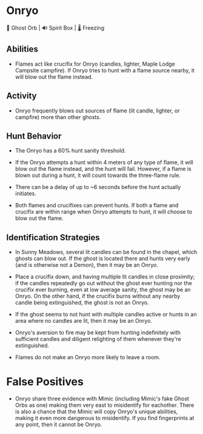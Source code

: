 # Onryo

🔮 Ghost Orb | 🔊 Spirit Box | 🌡️ Freezing

## Abilities

* Flames act like crucifix for Onryo (candles, lighter, Maple Lodge Campsite campfire). If Onryo tries to hunt with a flame source nearby, it will blow out the flame instead. 


## Activity

-   Onryo frequently blows out sources of flame (lit candle, lighter, or campfire) more than other ghosts.


## Hunt Behavior

-   The Onryo has a 60% hunt sanity threshold.

-   If the Onryo attempts a hunt within 4 meters of any type of flame, it will blow out the flame instead, and the hunt will fail. However, if a flame is blown out during a hunt, it will count towards the three-flame rule.

-   There can be a delay of up to ~6 seconds before the hunt actually initiates.

-   Both flames and crucifixes can prevent hunts. If both a flame and crucifix are within range when Onryo attempts to hunt, it will choose to blow out the flame. 


## Identification Strategies

-   In Sunny Meadows, several lit candles can be found in the chapel, which ghosts can blow out. If the ghost is located there and hunts very early (and is otherwise not a Demon), then it may be an Onryo.

-   Place a crucifix down, and having multiple lit candles in close proximity; if the candles repeatedly go out without the ghost ever hunting nor the crucifix ever burning, even at low average sanity, the ghost may be an Onryo. On the other hand, if the crucifix burns without any nearby candle being extinguished, the ghost is not an Onryo.

-   If the ghost seems to not hunt with multiple candles active or hunts in an area where no candles are lit, then it may be an Onryo.

-   Onryo's aversion to fire may be kept from hunting indefinitely with sufficient candles and diligent relighting of them whenever they're extinguished.

-   Flames do not make an Onryo more likely to leave a room. 

# False Positives

* Onryo share three evidence with Mimic (including Mimic's fake Ghost Orbs as one) making them very east to misidentify for eachother. There is also a chance that the Mimic will copy Onryo's unique abilities, making it even more dangerous to misidentify. If you find fingerprints at any point, then it cannot be Onryo. 